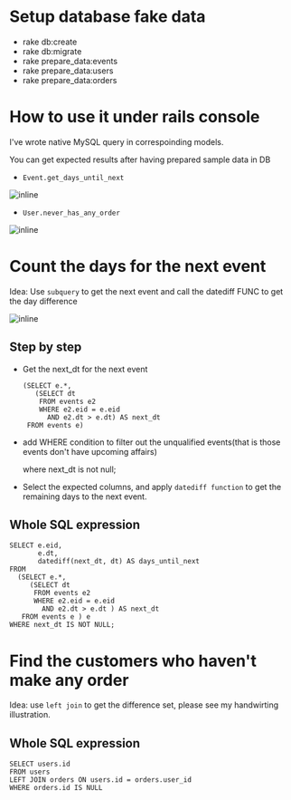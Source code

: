# Setup database fake data

- rake db:create
- rake db:migrate
- rake prepare_data:events
- rake prepare_data:users
- rake prepare_data:orders

# How to use it under rails console

I've wrote native MySQL query in correspoinding models.

You can get expected results after having prepared sample data in DB

- `Event.get_days_until_next`

![inline](https://i.imgur.com/xodFW8d.png=300x "Title")

- `User.never_has_any_order`

![inline](https://i.imgur.com/t53yu4F.png=300x "Title")
 
# Count the days for the next event

Idea: Use `subquery` to get the next event and call the datediff FUNC to get the day difference

![inline](https://i.imgur.com/LQdKUwA.png=300x "Title")

## Step by step 

- Get the next_dt for the next event

      (SELECT e.*,
         (SELECT dt
          FROM events e2
          WHERE e2.eid = e.eid
            AND e2.dt > e.dt) AS next_dt
       FROM events e)

- add WHERE condition to filter out the unqualified events(that is those events don't have upcoming affairs)

   where next_dt is not null;

- Select the expected columns, and apply `datediff function` to get the remaining days to the next event.

## Whole SQL expression

    SELECT e.eid,
           e.dt,
           datediff(next_dt, dt) AS days_until_next
    FROM
      (SELECT e.*,
         (SELECT dt
          FROM events e2
          WHERE e2.eid = e.eid
            AND e2.dt > e.dt ) AS next_dt
       FROM events e ) e
    WHERE next_dt IS NOT NULL;

# Find the customers who haven't make any order

Idea: use `left join` to get the difference set, please see my handwirting illustration.

## Whole SQL expression

    SELECT users.id
    FROM users
    LEFT JOIN orders ON users.id = orders.user_id
    WHERE orders.id IS NULL

